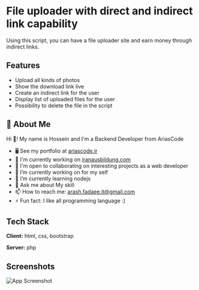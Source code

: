 
# File uploader with direct and indirect link capability

Using this script, you can have a file uploader site and earn money through indirect links.


## Features

- Upload all kinds of photos
- Show the download link live
- Create an indirect link for the user
- Display list of uploaded files for the user
- Possibility to delete the file in the script


## 🚀 About Me
Hi 👋! My name is Hossein and I'm a Backend Developer from AriasCode
*   🖥️  See my portfolio at [ariascode.ir](https://ariascode.ir/our_team/arash-fadaee)
*   🚀  I'm currently working on [iranausbildung.com](https://iranausbildung.com)
*   🤝  I'm open to collaborating on interesting projects as a web developer
*   🔭 I’m currently working on for my self
*   🌱 I’m currently learning nodejs
*   💬 Ask me about My skill
*   📫 How to reach me: arash.fadaee.it@gmail.com
*   ⚡ Fun fact: I like all programming language :)
###

## Tech Stack

**Client:** html, css, bootstrap 

**Server:** php 


## Screenshots

![App Screenshot](https://dl.volnamusic.ir/project-img/file-uploader/file_uploader.png)

